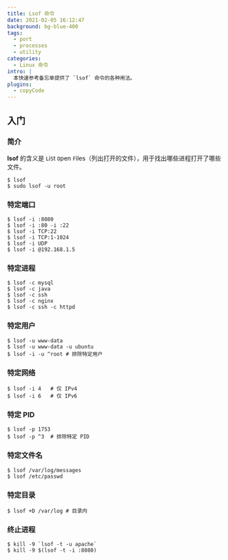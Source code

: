 ```yaml
---
title: Lsof 命令
date: 2021-02-05 16:12:47
background: bg-blue-400
tags:
  - port
  - processes
  - utility
categories:
  - Linux 命令
intro: |
  本快速参考备忘单提供了 `lsof` 命令的各种用法。
plugins:
  - copyCode
---
```


## 入门

### 简介

**lsof** 的含义是 `L`i`S`t `O`pen `F`iles（列出打开的文件），用于找出哪些进程打开了哪些文件。

```shell script
$ lsof
$ sudo lsof -u root
```

### 特定端口

```shell script
$ lsof -i :8080
$ lsof -i :80 -i :22
$ lsof -i TCP:22
$ lsof -i TCP:1-1024
$ lsof -i UDP
$ lsof -i @192.168.1.5
```

### 特定进程

```shell script
$ lsof -c mysql
$ lsof -c java
$ lsof -c ssh
$ lsof -c nginx
$ lsof -c ssh -c httpd
```

### 特定用户

```shell script
$ lsof -u www-data
$ lsof -u www-data -u ubuntu
$ lsof -i -u ^root # 排除特定用户
```

### 特定网络

```shell script
$ lsof -i 4   # 仅 IPv4
$ lsof -i 6   # 仅 IPv6
```

### 特定 PID

```shell script
$ lsof -p 1753
$ lsof -p ^3  # 排除特定 PID
```

### 特定文件名

```shell script
$ lsof /var/log/messages
$ lsof /etc/passwd
```

### 特定目录

```shell script
$ lsof +D /var/log # 目录内
```

### 终止进程

```shell script
$ kill -9 `lsof -t -u apache`
$ kill -9 $(lsof -t -i :8080)
```

